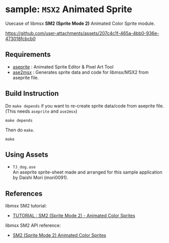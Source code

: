 # sample: `MSX2` Animated Sprite

Usecase of libmsx **SM2 (Sprite Mode 2)** Animated Color Sprite module.

https://github.com/user-attachments/assets/207c4c1f-465a-4bb0-936e-473018fcbcb0

## Requirements

- [aseprite](https://www.aseprite.org/) : Animated Sprite Editor & Pixel Art Tool
- [ase2msx](https://github/mori0091/ase2msx) : Generates sprite data and code for libmsx/MSX2 from aseprite file.

## Build Instruction

Do `make depends` if you want to re-create sprite data/code from aseprite file.
(This needs `aseprite` and `ase2msx`)
~~~ shell
make depends
~~~

Then do `make`.
~~~ shell
make
~~~

## Using Assets

- `TJ_dog.ase`  
  An aseprite sprite-sheet made and arranged for this sample application by Daishi Mori (mori0091).  

## References

libmsx SM2 tutorial:
- [TUTORIAL : SM2 (Sprite Mode 2) - Animated Color Sprites](https://github.com/mori0091/libmsx/tree/main/docs/tutorial_SM2.md)

libmsx SM2 API reference:
- [SM2 (Sprite Mode 2) Animated Color Sprites](https://mori0091.github.io/libmsx/group__SM2.html)
